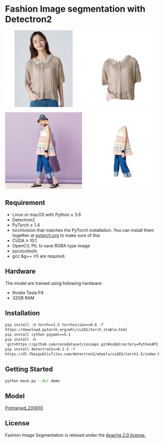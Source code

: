 # Fashion Image segmentation with Detectron2

![sampleimage1](imgs/sample1.jpg)

![sampleimage2](imgs/sample2.jpg)

## Requirement

- Linux or macOS with Python ≥ 3.6
- Detectron2
- PyTorch ≥ 1.4
- torchivision that matches the PyTorch installation. You can install them together at [pytorch.org](https://pytorch.org) to make sure of this
- CUDA ≥ 10.1
- OpenCV, PIL to save RGBA type image
- pycocotools
- gcc &g++  ≥5 are required.



## Hardware

The model are trained using following hardware:

- Nvidia Tesla P4
- 32GB RAM



## Installation

```
pip install -U torch==1.5 torchvision==0.6 -f https://download.pytorch.org/whl/cu101/torch_stable.html 
pip install cython pyyaml==5.1
pip install -U 'git+https://github.com/cocodataset/cocoapi.git#subdirectory=PythonAPI'
pip install detectron2==0.1.3 -f https://dl.fbaipublicfiles.com/detectron2/wheels/cu101/torch1.5/index.html
```



## Getting Started

```python
python mask.py --dir demo
```

## Model

[Pretrained_200610](https://drive.google.com/file/d/1mGvNaa1u6SFbldQbaZqB9X_WSV3hVo2i/view?usp=sharing)



## License

Fashion Image Segmentation is relesed under the [Apache 2.0 license.](https://github.com/facebookresearch/detectron2/blob/master/LICENSE)